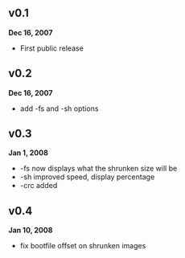 ## v0.1 ##
**Dec 16, 2007**
  * First public release

## v0.2 ##
**Dec 16, 2007**
  * add -fs and -sh options

## v0.3 ##
**Jan 1, 2008**
  * -fs now displays what the shrunken size will be
  * -sh improved speed, display percentage
  * -crc added

## v0.4 ##
**Jan 10, 2008**
  * fix bootfile offset on shrunken images